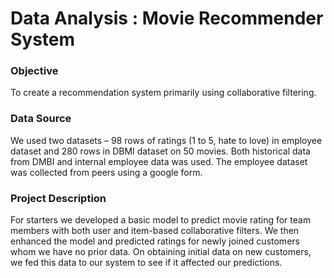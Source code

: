 # Data Analysis : Movie Recommender System

<h3>Objective</h3>
To create a recommendation system primarily using collaborative filtering. 
</br>

<h3>Data Source</h3>
We used two datasets – 98 rows of ratings (1 to 5, hate to love) in employee dataset and 280 rows in DBMI dataset on 50 movies. Both historical data from DMBI and internal employee data was used. The employee dataset was collected from peers using a google form.
</br>

<h3>Project Description</h3>
For starters we developed a basic model to predict movie rating for team members with both user and item-based collaborative filters. We then enhanced the model and predicted ratings for newly joined customers whom we have no prior data. On obtaining initial data on new customers, we fed this data to our system to see if it affected our predictions.

